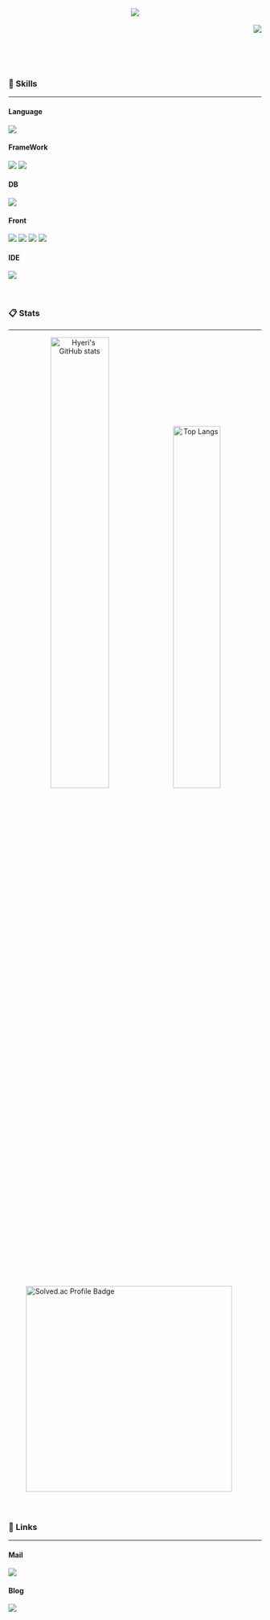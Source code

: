 <!--
- 👋 Hi, I’m @hyeriwon
- 👀 I’m interested in ...
- 🌱 I’m currently learning ...
- 💞️ I’m looking to collaborate on ...
- 📫 How to reach me ...
- 😄 Pronouns: ...
- ⚡ Fun fact: ...
--!>
<!---
hyeriwon/hyeriwon is a ✨ special ✨ repository because its README.md (this file) appears on your GitHub profile.
You can click the Preview link to take a look at your changes.
--->

<div align="center">
  <img src="https://capsule-render.vercel.app/api?type=cylinder&height=100&color=FF7F50&text=Welcome%20to%20Hyeri's%20GitHub&fontSize=30&fontColor=FFFFFF"/>
</div><br>
<div align="right">
  <a href="https://hits.seeyoufarm.com"><img src="https://hits.seeyoufarm.com/api/count/incr/badge.svg?url=https%3A%2F%2Fgithub.com%2Fhyeriwon&count_bg=%23333A42&title_bg=%236C7079&icon=github&icon_color=%23FFFFFF&title=hits&edge_flat=false"/></a>
</div>
<br><br><Br><br>
<div align="left">
  <h3>🌟 Skills</h3>
  <hr>
  <h4>Language</h4>
    <div>
      <img src="https://img.shields.io/badge/Java-FF9E0F?style=for-the-badge&logo=OpenJDK&logoColor=white">  
    </div>
  <h4>FrameWork</h4>
    <div>
      <img src="https://img.shields.io/badge/Spring-6DB33F?style=for-the-badge&logo=Spring&logoColor=white">
      <img src="https://img.shields.io/badge/springboot-6DB33F?style=for-the-badge&logo=Spring&logoColor=white">
    </div>
  <h4>DB</h4>
    <div>
      <img src="https://img.shields.io/badge/Oracle-F80000?style=for-the-badge&logo=ORACLE&logoColor=white">  
    </div>
  <h4>Front</h4>
    <div>
      <img src="https://img.shields.io/badge/HTML5-E34F26?style=for-the-badge&logo=HTML5&logoColor=white">
      <img src="https://img.shields.io/badge/CSS3-1572B6?style=for-the-badge&logo=css3&logoColor=white">  
      <img src="https://img.shields.io/badge/JavaScript-F7DF1E?style=for-the-badge&logo=javascript&logoColor=white">  
      <img src="https://img.shields.io/badge/Jquery-0769AD?style=for-the-badge&logo=jquery&logoColor=white">
    </div>
  <h4>IDE</h4>
    <div>
      <img src="https://img.shields.io/badge/Eclipse-2C2255?style=for-the-badge&logo=Eclipse%20IDE&logoColor=white">  
    </div>
  <br><br>   
  <h3>📋 Stats</h3>
  <hr>
  <div align="center">
    <img src="https://github-readme-stats.vercel.app/api?username=hyeriwon&theme=gotham&show_icons=true" alt="Hyeri's GitHub stats" width="48%">
    <img src="https://github-readme-stats.vercel.app/api/top-langs/?username=hyeriwon&layout=compact&theme=gotham" alt="Top Langs" width="43%">
  </div><br>
  <div>
    &nbsp;&nbsp;&nbsp;&nbsp;&nbsp;&nbsp;&nbsp;&nbsp;
    <a href="https://solved.ac/madagascar23/">
        <img src="http://mazassumnida.wtf/api/v2/generate_badge?boj=madagascar23" alt="Solved.ac Profile Badge" width="410">
    </a>
  </div>
  <br><br> 
  <h3>🔗 Links</h3>
  <hr>
  <div>
    <h4>Mail</h4>
    <a href="mailto:madagascar29023@gmail.com"><img src="https://img.shields.io/badge/Gmail-d14836?style=for-the-badge&logo=Gmail&logoColor=white&link=madagascar29023@gmail.com"></a>
  </div>
  <div>
      <h4>Blog</h4>
      <a href="https://blog.naver.com/00_cielo"><img src="https://img.shields.io/badge/NaverBlog-03C75A?style=for-the-badge&logo=storyblok&logoColor=white"></a>
  </div>
 
